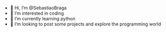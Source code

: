 - 👋 Hi, I’m @SebastiaoBraga
- 👀 I’m interested in coding
- 🌱 I’m currently learning python
- 💞️ I’m looking to post some projects and explore the programming world

<!---
SebastiaoBraga/SebastiaoBraga is a ✨ special ✨ repository because its `README.md` (this file) appears on your GitHub profile.
You can click the Preview link to take a look at your changes.
--->
